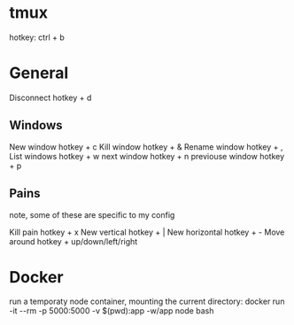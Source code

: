 # tmux

hotkey: ctrl + b

# General
Disconnect         hotkey + d


## Windows

New window          hotkey + c
Kill window         hotkey + &
Rename window       hotkey + ,
List windows        hotkey + w
next window         hotkey + n
previouse window    hotkey + p


## Pains
note, some of these are specific to my config

Kill pain           hotkey + x
New vertical        hotkey + |
New horizontal      hotkey + -
Move around         hotkey + up/down/left/right


# Docker

run a temporaty node container, mounting the current directory:
  docker run -it --rm -p 5000:5000 -v $(pwd):app -w/app node bash

